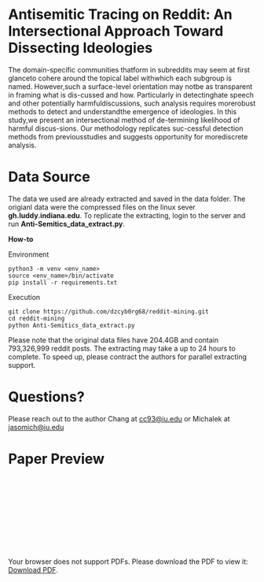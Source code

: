 # Antisemitic Tracing on Reddit: An Intersectional Approach Toward Dissecting Ideologies

The   domain-specific   communities   thatform in subreddits may seem at first glanceto  cohere  around  the  topical  label  withwhich each subgroup is named.  However,such  a  surface-level  orientation  may  notbe as transparent in framing what is dis-cussed and how.  Particularly in detectinghate speech and other potentially harmfuldiscussions,  such  analysis  requires  morerobust  methods  to  detect  and  understandthe emergence of ideologies. In this study,we present an intersectional method of de-termining  likelihood  of  harmful  discus-sions.    Our  methodology  replicates  suc-cessful  detection  methods  from  previousstudies and suggests opportunity for morediscrete analysis.

# Data Source

The data we used are already extracted and saved in the data folder. The origianl data were the compressed files on the linux sever **gh.luddy.indiana.edu**. To replicate the extracting, login to the server and run **Anti-Semitics_data_extract.py**.

**How-to**

Environment
```
python3 -m venv <env_name>
source <env_name>/bin/activate
pip install -r requirements.txt
```

Execution
```
git clone https://github.com/dzcyb0rg68/reddit-mining.git
cd reddit-mining
python Anti-Semitics_data_extract.py
```

Please note that the original data files have 204.4GB and contain 793,326,999 reddit posts. The extracting may take a up to 24 hours to complete. To speed up, please contract the authors for parallel extracting support. 


# Questions?

Please reach out to the author Chang at cc93@iu.edu or Michalek at jasomich@iu.edu

# Paper Preview

<object data="https://github.com/dzcyb0rg68/reddit-mining/raw/master/report/Final%20Project%20-%20Antisemitic%20Tracing%20on%20Reddit%20(Chang-Han%20and%20Michalek).pdf" type="application/pdf" width="700px" height="700px">
    <embed src="https://github.com/dzcyb0rg68/reddit-mining/raw/master/report/Final%20Project%20-%20Antisemitic%20Tracing%20on%20Reddit%20(Chang-Han%20and%20Michalek).pdf">
        <p>Your browser does not support PDFs. Please download the PDF to view it: <a href="https://github.com/dzcyb0rg68/reddit-mining/raw/master/report/Final%20Project%20-%20Antisemitic%20Tracing%20on%20Reddit%20(Chang-Han%20and%20Michalek).pdf">Download PDF</a>.</p>
    </embed>
</object>
